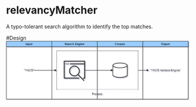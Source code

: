 # relevancyMatcher
A typo-tolerant search algorithm to identify the top matches.

#Design
<img src="https://github.com/bharat0tarahb/relevancyMatcher/blob/main/Relevancy%20Match%20Design.png" width=1000>
